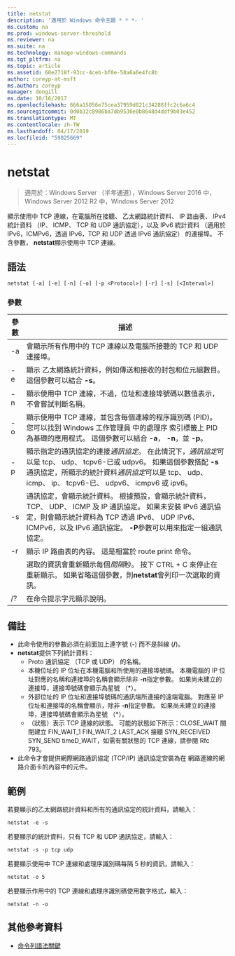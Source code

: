 ```yaml
---
title: netstat
description: '適用於 Windows 命令主題 * * *- '
ms.custom: na
ms.prod: windows-server-threshold
ms.reviewer: na
ms.suite: na
ms.technology: manage-windows-commands
ms.tgt_pltfrm: na
ms.topic: article
ms.assetid: 60e2718f-93cc-4ceb-bf0e-58a6a6e4fc8b
author: coreyp-at-msft
ms.author: coreyp
manager: dongill
ms.date: 10/16/2017
ms.openlocfilehash: 666a15056e75cea37959d821c34288ffc2c6a6c4
ms.sourcegitcommit: 0d0b32c8986ba7db9536e0b8648d4ddf9b03e452
ms.translationtype: MT
ms.contentlocale: zh-TW
ms.lasthandoff: 04/17/2019
ms.locfileid: "59825669"
---
```

# <a name="netstat"></a>netstat

>適用於：Windows Server （半年通道），Windows Server 2016 中，Windows Server 2012 R2 中，Windows Server 2012

顯示使用中 TCP 連線，在電腦所在接聽、 乙太網路統計資料、 IP 路由表、 IPv4 統計資料 （IP、 ICMP、 TCP 和 UDP 通訊協定），以及 IPv6 統計資料 （適用於 IPv6，ICMPv6，透過 IPv6，TCP 和 UDP 透過 IPv6 通訊協定） 的連接埠。 不含參數， **netstat**顯示使用中 TCP 連線。 

## <a name="syntax"></a>語法
```
netstat [-a] [-e] [-n] [-o] [-p <Protocol>] [-r] [-s] [<Interval>]
```

### <a name="parameters"></a>參數
|參數|描述|
|-------|--------|
|-a|會顯示所有作用中的 TCP 連線以及電腦所接聽的 TCP 和 UDP 連接埠。|
|-e|顯示 乙太網路統計資料，例如傳送和接收的封包和位元組數目。 這個參數可以結合 **-s**。|
|-n|顯示使用中 TCP 連線，不過，位址和連接埠號碼以數值表示，不會嘗試判斷名稱。|
|-o|顯示使用中 TCP 連線，並包含每個連線的程序識別碼 (PID)。 您可以找到 Windows 工作管理員 中的處理序 索引標籤上 PID 為基礎的應用程式。 這個參數可以結合 **-a**， **-n**，並 **-p**。|
|-p <Protocol>|顯示指定的通訊協定的連接*通訊協定*。 在此情況下，*通訊協定*可以是 tcp、 udp、 tcpv6-已或 udpv6。 如果這個參數搭配 **-s**通訊協定，所顯示的統計資料*通訊協定*可以是 tcp、 udp、 icmp、 ip、 tcpv6-已、 udpv6、 icmpv6 或 ipv6。|
|-s|通訊協定，會顯示統計資料。 根據預設，會顯示統計資料，TCP、 UDP、 ICMP 及 IP 通訊協定。 如果未安裝 IPv6 通訊協定，則會顯示統計資料為 TCP 透過 IPv6、 UDP IPv6、 ICMPv6，以及 IPv6 通訊協定。 **-P**參數可以用來指定一組通訊協定。|
|-r|顯示 IP 路由表的內容。 這是相當於 route print 命令。|
|<Interval>|選取的資訊會重新顯示每個*間隔*秒。 按下 CTRL + C 來停止在重新顯示。 如果省略這個參數，則**netstat**會列印一次選取的資訊。|
|/?|在命令提示字元顯示說明。|

## <a name="remarks"></a>備註
-   此命令使用的參數必須在前面加上連字號 (**-**) 而不是斜線 (**/**)。
-   **netstat**提供下列統計資料：
    -   Proto 通訊協定 （TCP 或 UDP） 的名稱。
    -   本機位址的 IP 位址在本機電腦和所使用的連接埠號碼。 本機電腦的 IP 位址對應的名稱和連接埠的名稱會顯示除非 **-n**指定參數。 如果尚未建立的連接埠，連接埠號碼會顯示為星號 （*）。
    -   外部位址的 IP 位址和連接埠號碼的通訊端所連接的遠端電腦。 對應至 IP 位址和連接埠的名稱會顯示，除非 **-n**指定參數。 如果尚未建立的連接埠，連接埠號碼會顯示為星號 （*）。
    -   （狀態）表示 TCP 連線的狀態。 可能的狀態如下所示：CLOSE_WAIT 關閉建立 FIN_WAIT_1 FIN_WAIT_2 LAST_ACK 接聽 SYN_RECEIVED SYN_SEND timeD_WAIT，如需有關狀態的 TCP 連線，請參閱 Rfc 793。
-   此命令才會提供網際網路通訊協定 (TCP/IP) 通訊協定安裝為在 網路連線的網路介面卡的內容中的元件。

## <a name="BKMK_Examples"></a>範例
若要顯示的乙太網路統計資料和所有的通訊協定的統計資料，請輸入：
```
netstat -e -s
```
若要顯示的統計資料，只有 TCP 和 UDP 通訊協定，請輸入：
```
netstat -s -p tcp udp
```
若要顯示使用中 TCP 連線和處理序識別碼每隔 5 秒的資訊，請輸入：
```
netstat -o 5
```
若要顯示作用中的 TCP 連線和處理序識別碼使用數字格式，輸入：
```
netstat -n -o
```

## <a name="additional-references"></a>其他參考資料
-   [命令列語法關鍵](command-line-syntax-key.md)
